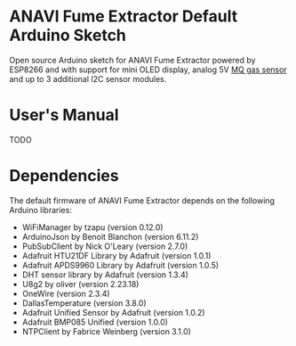 # ANAVI Fume Extractor Default Arduino Sketch

Open source Arduino sketch for ANAVI Fume Extractor powered by ESP8266 and with support for mini OLED display, analog 5V [MQ gas sensor](https://playground.arduino.cc/Main/MQGasSensors/) and up to 3 additional I2C sensor modules.

# User's Manual

TODO

# Dependencies

The default firmware of ANAVI Fume Extractor depends on the following Arduino libraries:

* WiFiManager by tzapu (version 0.12.0)
* ArduinoJson by Benoit Blanchon (version 6.11.2)
* PubSubClient by Nick O'Leary (version 2.7.0)
* Adafruit HTU21DF Library by Adafruit (version 1.0.1)
* Adafruit APDS9960 Library by Adafruit (version 1.0.5)
* DHT sensor library by Adafruit (version 1.3.4)
* U8g2 by oliver (version 2.23.18)
* OneWire (version 2.3.4)
* DallasTemperature (version 3.8.0)
* Adafruit Unified Sensor by Adafruit (version 1.0.2)
* Adafruit BMP085 Unified (version 1.0.0)
* NTPClient by Fabrice Weinberg (version 3.1.0)
